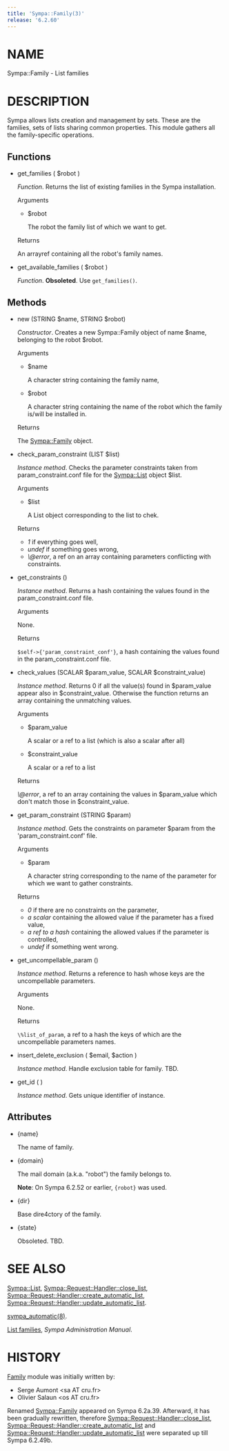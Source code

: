 ```yaml
---
title: 'Sympa::Family(3)'
release: '6.2.60'
---
```


# NAME

Sympa::Family - List families

# DESCRIPTION

Sympa allows lists creation and management by sets. These are the families,
sets of lists sharing common properties.
This module gathers all the family-specific operations.

## Functions

- get\_families ( $robot )

    _Function_.
    Returns the list of existing families in the Sympa installation.

    Arguments

    - $robot

        The robot the family list of which we want to get.

    Returns

    An arrayref containing all the robot's family names.

- get\_available\_families ( $robot )

    _Function_.
    **Obsoleted**.
    Use `get_families()`.

## Methods

- new (STRING $name, STRING $robot)

    _Constructor_.
    Creates a new Sympa::Family object of name $name, belonging to the robot $robot.

    Arguments

    - $name

        A character string containing the family name,

    - $robot

        A character string containing the name of the robot which the family is/will
        be installed in.

    Returns

    The [Sympa::Family](./Sympa-Family.3.md) object.

- check\_param\_constraint (LIST $list)

    _Instance method_.
    Checks the parameter constraints taken from param\_constraint.conf file for
    the [Sympa::List](./Sympa-List.3.md) object $list.

    Arguments

    - $list

        A List object corresponding to the list to chek.

    Returns

    - _1_ if everything goes well,
    - _undef_ if something goes wrong,
    - _\\@error_, a ref on an array containing parameters conflicting with constraints.

- get\_constraints ()

    _Instance method_.
    Returns a hash containing the values found in the param\_constraint.conf file.

    Arguments

    None.

    Returns

    `$self->{'param_constraint_conf'}`,
    a hash containing the values found in the param\_constraint.conf file.

- check\_values (SCALAR $param\_value, SCALAR $constraint\_value)

    _Instance method_.
    Returns 0 if all the value(s) found in $param\_value appear also in
    $constraint\_value.
    Otherwise the function returns an array containing the unmatching values.

    Arguments

    - $param\_value

        A scalar or a ref to a list (which is also a scalar after all)

    - $constraint\_value

        A scalar or a ref to a list

    Returns

    _\\@error_, a ref to an array containing the values in $param\_value
    which don't match those in $constraint\_value.

- get\_param\_constraint (STRING $param)

    _Instance method_.
    Gets the constraints on parameter $param from the 'param\_constraint.conf' file.

    Arguments

    - $param

        A character string corresponding to the name of the parameter
        for which we want to gather constraints.

    Returns

    - _0_ if there are no constraints on the parameter,
    - _a scalar_ containing the allowed value if the parameter has a fixed value,
    - _a ref to a hash_ containing the allowed values if the parameter is controlled,
    - _undef_ if something went wrong.

- get\_uncompellable\_param ()

    _Instance method_.
    Returns a reference to hash whose keys are the uncompellable parameters.

    Arguments

    None.

    Returns

    `\%list_of_param`, a ref to a hash the keys of which are the
    uncompellable parameters names.

- insert\_delete\_exclusion ( $email, $action )

    _Instance method_.
    Handle exclusion table for family.
    TBD.

- get\_id ( )

    _Instance method_.
    Gets unique identifier of instance.

## Attributes

- {name}

    The name of family.

- {domain}

    The mail domain (a.k.a. "robot") the family belongs to.

    **Note**:
    On Sympa 6.2.52 or earlier, `{robot}` was used.

- {dir}

    Base dire4ctory of the family.

- {state}

    Obsoleted.
    TBD.

# SEE ALSO

[Sympa::List](./Sympa-List.3.md),
[Sympa::Request::Handler::close\_list](./Sympa-Request-Handler-close_list.3.md),
[Sympa::Request::Handler::create\_automatic\_list](./Sympa-Request-Handler-create_automatic_list.3.md),
[Sympa::Request::Handler::update\_automatic\_list](./Sympa-Request-Handler-update_automatic_list.3.md).

[sympa\_automatic(8)](./sympa_automatic.8.md).

[List families](https://sympa-community.github.io/manual/customize/basics-families.html), _Sympa Administration Manual_.

# HISTORY

[Family](https://metacpan.org/pod/Family) module was initially written by:

- Serge Aumont &lt;sa AT cru.fr>
- Olivier Salaun &lt;os AT cru.fr>

Renamed [Sympa::Family](./Sympa-Family.3.md) appeared on Sympa 6.2a.39.
Afterward, it has been gradually rewritten,
therefore [Sympa::Request::Handler::close\_list](./Sympa-Request-Handler-close_list.3.md),
[Sympa::Request::Handler::create\_automatic\_list](./Sympa-Request-Handler-create_automatic_list.3.md) and
[Sympa::Request::Handler::update\_automatic\_list](./Sympa-Request-Handler-update_automatic_list.3.md) were separated
up till Sympa 6.2.49b.
